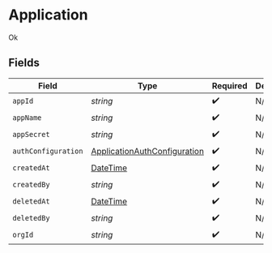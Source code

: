 # Application

Ok


## Fields

| Field                                                                                 | Type                                                                                  | Required                                                                              | Description                                                                           |
| ------------------------------------------------------------------------------------- | ------------------------------------------------------------------------------------- | ------------------------------------------------------------------------------------- | ------------------------------------------------------------------------------------- |
| `appId`                                                                               | *string*                                                                              | :heavy_check_mark:                                                                    | N/A                                                                                   |
| `appName`                                                                             | *string*                                                                              | :heavy_check_mark:                                                                    | N/A                                                                                   |
| `appSecret`                                                                           | *string*                                                                              | :heavy_check_mark:                                                                    | N/A                                                                                   |
| `authConfiguration`                                                                   | [ApplicationAuthConfiguration](../../Models/Shared/ApplicationAuthConfiguration.md)   | :heavy_check_mark:                                                                    | N/A                                                                                   |
| `createdAt`                                                                           | [DateTime](https://learn.microsoft.com/en-us/dotnet/api/system.datetime?view=net-5.0) | :heavy_check_mark:                                                                    | N/A                                                                                   |
| `createdBy`                                                                           | *string*                                                                              | :heavy_check_mark:                                                                    | N/A                                                                                   |
| `deletedAt`                                                                           | [DateTime](https://learn.microsoft.com/en-us/dotnet/api/system.datetime?view=net-5.0) | :heavy_check_mark:                                                                    | N/A                                                                                   |
| `deletedBy`                                                                           | *string*                                                                              | :heavy_check_mark:                                                                    | N/A                                                                                   |
| `orgId`                                                                               | *string*                                                                              | :heavy_check_mark:                                                                    | N/A                                                                                   |